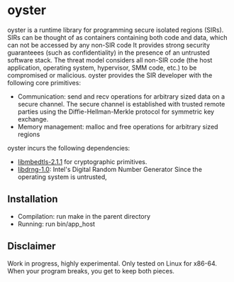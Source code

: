 # oyster
oyster is a runtime library for programming secure isolated regions (SIRs).
SIRs can be thought of as containers containing both code and data, which can not be accessed by any non-SIR code 
It provides strong security guaranteees (such as confidentiality) in the presence of an untrusted software stack.
The threat model considers all non-SIR code (the host application, operating system, hypervisor, SMM code, etc.) to be compromised or malicious. 
oyster provides the SIR developer with the following core primitives:
  * Communication: send and recv operations for arbitrary sized data on a secure channel. The secure channel is established with trusted remote parties using the Diffie-Hellman-Merkle protocol for symmetric key exchange.
  * Memory management: malloc and free operations for arbitrary sized regions

oyster incurs the following dependencies:
  * [libmbedtls-2.1.1](https://tls.mbed.org) for cryptographic primitives.
  * [libdrng-1.0](https://software.intel.com/en-us/articles/the-drng-library-and-manual): Intel's Digital Random Number Generator 
Since the operating system is untrusted, 

## Installation
 * Compilation: run make in the parent directory
 * Running: run bin/app_host

## Disclaimer
Work in progress, highly experimental.
Only tested on Linux for x86-64.
When your program breaks, you get to keep both pieces. 
